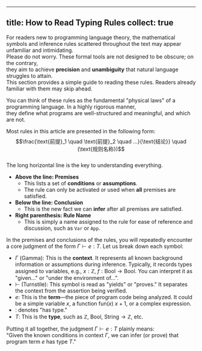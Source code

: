 
---
title: How to Read Typing Rules
collect: true
---

For readers new to programming language theory, the mathematical symbols and inference rules scattered throughout the text may appear unfamiliar and intimidating.  
Please do not worry. These formal tools are not designed to be obscure; on the contrary,  
they aim to achieve **precision** and **unambiguity** that natural language struggles to attain.  
This section provides a simple guide to reading these rules. Readers already familiar with them may skip ahead.

You can think of these rules as the fundamental "physical laws" of a programming language. In a highly rigorous manner,  
they define what programs are well-structured and meaningful, and which are not.

Most rules in this article are presented in the following form:  
$$\frac{\text{前提}_1 \quad \text{前提}_2 \quad ...}{\text{结论}} \quad (\text{规则名称})$$  
The long horizontal line is the key to understanding everything.

- **Above the line: Premises**
  - This lists a set of **conditions** or **assumptions**.
  - The rule can only be activated or used when **all** premises are satisfied.
- **Below the line: Conclusion**
  - This is the new fact we can **infer** after all premises are satisfied.
- **Right parenthesis: Rule Name**
  - This is simply a name assigned to the rule for ease of reference and discussion, such as `Var` or `App`.

In the premises and conclusions of the rules, you will repeatedly encounter a core judgment of the form $\Gamma \vdash e : T$. Let us break down each symbol:

- $\Gamma$ (Gamma): This is the **context**. It represents all known background information or assumptions during inference. Typically, it records types assigned to variables, e.g., $x : \mathbb{Z},\ f : \mathrm{Bool} \to \mathrm{Bool}$. You can interpret it as "given..." or "under the environment of...".
- $\vdash$ (Turnstile): This symbol is read as "yields" or "proves." It separates the context from the assertion being verified.
- $e$: This is the **term**—the piece of program code being analyzed. It could be a simple variable $x$, a function $\mathsf{fun}(x)\ x + 1$, or a complex expression.
- $:$ denotes "has type."
- $T$: This is the **type**, such as $\mathbb{Z}$, $\mathrm{Bool}$, $\mathrm{String} \to \mathbb{Z}$, etc.

Putting it all together, the judgment $\Gamma \vdash e : T$ plainly means:  
"Given the known conditions in context $\Gamma$, we can infer (or prove) that program term $e$ has type $T$."